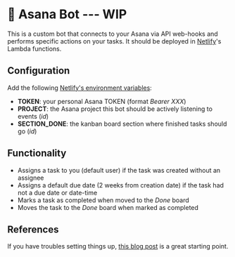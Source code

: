 # 🤖 Asana Bot --- WIP

This is a custom bot that connects to your Asana via API web-hooks and performs specific actions on your tasks. It should be deployed in [Netlify](https://netlify.com)'s Lambda functions.

## Configuration

Add the following [Netlify's environment variables](https://www.netlify.com/docs/continuous-deployment/#build-environment-variables):

- **TOKEN**: your personal Asana TOKEN (format _Bearer XXX_)
- **PROJECT**: the Asana project this bot should be actively listening to events (_id_)
- **SECTION_DONE**: the kanban board section where finished tasks should go (_id_)

## Functionality

- Assigns a task to you (default user) if the task was created without an assignee
- Assigns a default due date (2 weeks from creation date) if the task had not a due date or date-time
- Marks a task as completed when moved to the _Done_ board
- Moves the task to the _Done_ board when marked as completed

## References

If you have troubles setting things up, [this blog post](https://travishorn.com/netlify-lambda-functions-from-scratch-1186f61c659e) is a great starting point.

